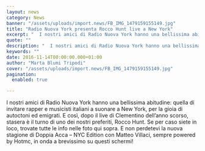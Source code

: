 ```yaml
---
layout: news
category: News
banner: "/assets/uploads/import.news/FB_IMG_1479159155149.jpg"
title: "Radio Nuova York presenta Rocco Hunt live a New York"
excerpt: "  I nostri amici di Radio Nuova York hanno una bellissima abitudine: quella di invitare rapper e musicisti italiani a suonare a New York, per la gioia di autoctoni ed emigrati. E così, dopo il live di Clementino dell’anno scorso, stasera è il turno di uno dei nostri preferiti, Rocco Hunt. Se per caso siete [&hellip"
quote: ""
description: "  I nostri amici di Radio Nuova York hanno una bellissima abitudine: quella di invitare rapper e musicisti italiani a suonare a New York, per la gioia di autoctoni ed emigrati. E così, dopo il live di Clementino dell’anno scorso, stasera è il turno di uno dei nostri preferiti, Rocco Hunt. Se per caso siete [&hellip"
keywords: ""
date: 2016-11-14T00:00:00.000+01:00
author: "Marta Blumi Tripodi"
cover: "/assets/uploads/import.news/FB_IMG_1479159155149.jpg"
pagination:
  enabled: true

---
```


I nostri amici di Radio Nuova York hanno una bellissima abitudine: quella di invitare rapper e musicisti italiani a suonare a New York, per la gioia di autoctoni ed emigrati. E così, dopo il live di Clementino dell’anno scorso, stasera è il turno di uno dei nostri preferiti, Rocco Hunt. Se per caso siete in loco, trovate tutte le info nelle foto qui sopra. E non perdetevi la nuova stagione di Doppia Acca – NYC Edition con Matteo Villaci, sempre powered by Hotmc, in onda a brevissimo su questi schermi!